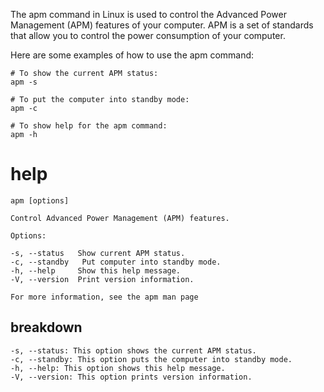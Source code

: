 The apm command in Linux is used to control the Advanced Power Management (APM) features of your computer. APM is a set of standards that allow you to control the power consumption of your computer.


Here are some examples of how to use the apm command:

```
# To show the current APM status:
apm -s

# To put the computer into standby mode:
apm -c

# To show help for the apm command:
apm -h
```

# help 

```
apm [options]

Control Advanced Power Management (APM) features.

Options:

-s, --status   Show current APM status.
-c, --standby   Put computer into standby mode.
-h, --help     Show this help message.
-V, --version  Print version information.

For more information, see the apm man page
```

## breakdown

```
-s, --status: This option shows the current APM status.
-c, --standby: This option puts the computer into standby mode.
-h, --help: This option shows this help message.
-V, --version: This option prints version information.
```
